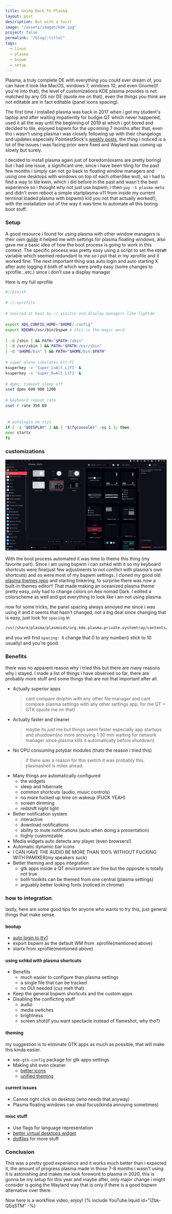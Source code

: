 ```yaml
---
title: Going Back To Plasma
layout: post
description: But with a twist
image: "/assets/images/kde.jpg"
project: false
permalink: "/blog/:title/"
tags:
  - linux
  - plasma
  - bspwm
  - setup
---
```


Plasma, a truly complete DE with everything you could ever dream of, you can
have it look like MacOS, windows 7, windows 10, and even Gnome(if you're into
that), the level of customizations KDE plasma provides is not matched by any OS
nor DE (quote me on that), even the things you think are not editable are in
fact editable (panel icons spacing).

The first time i installed plasma was back in 2017 when i got my student's
laptop and after waiting impatiently for budgie QT which never happened, used it
all the way until the beginning of 2019 at which i got bored and decided to
tile, enjoyed bspwm for the upcoming 7 months after that, even tho i wasn't
using plasma i was closely following up with their changelogs and updates
especially PointiestStick's
[weekly posts](https://pointieststick.com/category/this-week-in-kde/), the thing
i noticed is a lot of the issues i was facing prior were fixed and Wayland was
coming up slowly but surely.

I decided to install plasma again just of boredom(exams are pretty boring) but i
had one issue, a significant one, since i have been tiling for the past few
months i simply can not go back to floating window managers and using one
desktops with windows on top of each other(like wut), so i had to find a way to
tile kwin, which i did before in the past and wasn't the best experience so i
thought why not just use bspwm, i then `yay -S plasma-meta` and didn't even
reboot a simple startplasma-x11 from inside my current terminal loaded plasma
with bspwm(i kid you not that actually worked!), with the installation out of
the way it was time to automate all this boring boot stuff.

### Setup

A good resource i found for using plasma with other window managers is their own
[guide](https://userbase.kde.org/Tutorials/Using_Other_Window_Managers_with_Plasma)
it helped me with settings for plasma floating windows, also gave me a basic
idea of how the boot process is going to work in this context. The specific
process was pretty easy using a script to set the `KDEWM` variable which seemed
redundant to me so i put that in my xprofile and it worked fine. The next
important thing was auto login and auto starting X after auto logging it both of
which were pretty easy (some changes to xprofile...etc.) since i don't use a
display manager

Here is my full xprofile

```bash
#!/bin/sh

# ~/.xprofile

# sourced at boot by ~/.xinitrc and display managers like lightdm

export XDG_CONFIG_HOME="$HOME/.config"
export KDEWM=/usr/bin/bspwm # this is the magic word

[ -d /sbin ] && PATH="$PATH:/sbin"
[ -d /usr/sbin ] && PATH="$PATH:/usr/sbin"
[ -d "$HOME/bin" ] && PATH="$HOME/bin:$PATH"

# super alone simulates Alt-F1
ksuperkey -e 'Super_L=Alt_L|F1' &
ksuperkey -e 'Super_R=Alt_L|F1' &

# dpms: timeout sleep off
xset dpms 600 900 1200

# keyboard repeat rate
xset r rate 350 60


 # autologin on tty1
if [ -z "$DISPLAY" ] && [ "$(fgconsole)" -eq 1 ]; then
exec startx
fi

```

### customizations

![plasma settings editor](/assets/images/plasma-settings.png)

With the boot process automated it was time to theme this thing (my favorite
part). Since i am using bspwm i can sxhkd with it so my keyboard shortcuts were
fine(just few adjustments to not conflict with plasma's own shortcuts) and so
were most of my bspwm settings. I cloned my good old
[plasma themes repo](https://github.com/Blacksuan19/Plasma-Themes) and starting
tinkering, to surprise there was now a built-in themes editor!! That made making
an oceanized plasma theme pretty easy, only had to change colors on Aex nomad
Dark. I edited a colorscheme as well and got everything to look like i am not
using plasma.

now for some tricks, the panel spacing always annoyed me since i was using it
and it seems that hasn't changed, not a big deal since changing that is easy,
just look for `spacing` in

```bash
/usr/share/plasma/plasmoids/org.kde.plasma.private.systemtray/contents/ui/main.qml
```

and you will find `spacing: 0` change that 0 to any number(i stick to 10
usually) and you're good.

### Benefits

there was no apparent reason why i tried this but there are many reasons why i
stayed. I made a list of things i have observed so far, there are probably more
stuff and some things that are not that important after all.

- Actually superior apps
  > cant compare dolphin with any other file manager and cant compare plasma
  > settings with any other settings app, for me QT > GTK (quote me on that)
- Actually faster and cleaner
  > maybe its just me but things seem faster especially app startups and
  > shutdown(no more annoying 1:30 min waiting for network manager since plasma
  > kills it automatically before shutdown)
- No CPU consuming polybar modules (thats the reason i tried this)
  > if there was a reason for this switch it was probably this. plasmashell is
  > miles ahead.
- Many things are automatically configured
  - the widgets
  - sleep and hibernate
  - common shortcuts (audio, music controls)
  - no more fucked up time on wakeup (FUCK YEAH)
  - screen dimming
  - redshift night light
- Better notification system
  - interactive
  - download notifications
  - ability to mute notifications (auto when doing a presentation)
  - highly customizable
- Media widgets auto detects any player (even browsers!)
- Automatic dynamic bar icons
- I CAN HAVE THE AUDIO BE MORE THAN 100% WITHOUT FUCKING WITH PAMIXER(my
  speakers suck)
- Better theming and apps integration
  - gtk apps inside a QT environment are fine but the opposite is totally not
    true
  - both toolkits can be themed from one central (plasma settings)
  - arguably better looking fonts (noticed in chrome)

### how to integration

lastly, here are some good tips for anyone who wants to try this, just general
things that make sense.

#### bootup

- [auto login to tty1](https://wiki.archlinux.org/index.php/Getty#Automatic_login_to_virtual_console)
- export bspwm as the default WM from .xprofile(mentioned above)
- startx from xprofile(mentioned above)

#### using sxhkd with plasma shortcuts

- Benefits
  - much easier to configure than plasma settings
  - a single file that can be tracked
  - no GUI needed (cuz meh that)
- Keep the general bspwm shortcuts and the custom apps
- Disabling the conflicting stuff
  - audio
  - media switches
  - brightness
  - screen shot(if you want spectacle instead of flameshot, why tho?)

#### theming

my suggestion is to eliminate GTK apps as much as possible, that will make this
kinda easier.

- `kde-gtk-config` package for gtk apps settings
- Making shit even cleaner
  - [better icons](https://github.com/keeferrourke/la-capitaine-icon-theme)
  - [unified theming](https://github.com/material-ocean/Material-Ocean)

#### current issues

- Cannot right click on desktop (who needs that anyway)
- Plasma floating windows can steal focus(kinda annoying sometimes)

#### misc stuff

- Use flags for language representation
- [better virtual desktops widget](https://github.com/wsdfhjxc/virtual-desktop-bar)
- [dotfiles](https://github.com/Blacksuan19/Dotfiles) for more stuff

### Conclusion

This was a pretty good experience and it works much better than i expected it,
the amount of progress plasma made in those 7-8 months i wasn't using it is
astonishing and makes me look foreword to plasma in 2020, this is gonna be my
setup for this year and maybe after, only major change i might consider is going
the Wayland way that is only if there is a good bspwm alternative over there.

Now here is a workflow video, enjoy!
{% include YouTube.liquid id="lZbk-QEqSTM" -%}
